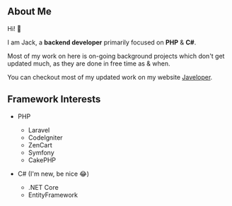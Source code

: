 ## About Me

Hi! :wave:

I am Jack, a **backend developer** primarily focused on **PHP** & **C#**.

Most of my work on here is on-going background projects which don't get updated much, as they are done in free time as & when.

You can checkout most of my updated work on my website [Javeloper](https://javeloper.co.uk).

## Framework Interests

- PHP
	 - Laravel
	 - CodeIgniter
	 - ZenCart
	 - Symfony
	 - CakePHP

- C# (I'm new, be nice :joy:)
	- .NET Core
	 - EntityFramework
